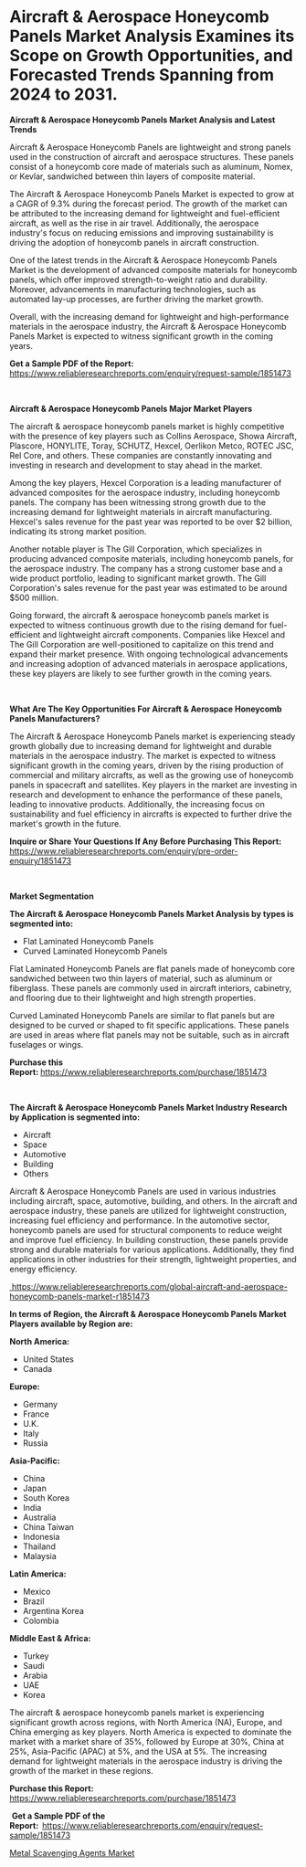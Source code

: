<p><h1>Aircraft & Aerospace Honeycomb Panels Market Analysis Examines its Scope on Growth Opportunities, and Forecasted Trends Spanning from 2024 to 2031.</h1></p><p><strong>Aircraft & Aerospace Honeycomb Panels Market Analysis and Latest Trends</strong></p>
<p><p>Aircraft & Aerospace Honeycomb Panels are lightweight and strong panels used in the construction of aircraft and aerospace structures. These panels consist of a honeycomb core made of materials such as aluminum, Nomex, or Kevlar, sandwiched between thin layers of composite material.</p><p>The Aircraft & Aerospace Honeycomb Panels Market is expected to grow at a CAGR of 9.3% during the forecast period. The growth of the market can be attributed to the increasing demand for lightweight and fuel-efficient aircraft, as well as the rise in air travel. Additionally, the aerospace industry's focus on reducing emissions and improving sustainability is driving the adoption of honeycomb panels in aircraft construction.</p><p>One of the latest trends in the Aircraft & Aerospace Honeycomb Panels Market is the development of advanced composite materials for honeycomb panels, which offer improved strength-to-weight ratio and durability. Moreover, advancements in manufacturing technologies, such as automated lay-up processes, are further driving the market growth.</p><p>Overall, with the increasing demand for lightweight and high-performance materials in the aerospace industry, the Aircraft & Aerospace Honeycomb Panels Market is expected to witness significant growth in the coming years.</p></p>
<p><strong>Get a Sample PDF of the Report:&nbsp;</strong> <a href="https://www.reliableresearchreports.com/enquiry/request-sample/1851473">https://www.reliableresearchreports.com/enquiry/request-sample/1851473</a></p>
<p>&nbsp;</p>
<p><strong>Aircraft & Aerospace Honeycomb Panels Major Market Players</strong></p>
<p><p>The aircraft & aerospace honeycomb panels market is highly competitive with the presence of key players such as Collins Aerospace, Showa Aircraft, Plascore, HONYLITE, Toray, SCHUTZ, Hexcel, Oerlikon Metco, ROTEC JSC, Rel Core, and others. These companies are constantly innovating and investing in research and development to stay ahead in the market.</p><p>Among the key players, Hexcel Corporation is a leading manufacturer of advanced composites for the aerospace industry, including honeycomb panels. The company has been witnessing strong growth due to the increasing demand for lightweight materials in aircraft manufacturing. Hexcel's sales revenue for the past year was reported to be over $2 billion, indicating its strong market position.</p><p>Another notable player is The Gill Corporation, which specializes in producing advanced composite materials, including honeycomb panels, for the aerospace industry. The company has a strong customer base and a wide product portfolio, leading to significant market growth. The Gill Corporation's sales revenue for the past year was estimated to be around $500 million.</p><p>Going forward, the aircraft & aerospace honeycomb panels market is expected to witness continuous growth due to the rising demand for fuel-efficient and lightweight aircraft components. Companies like Hexcel and The Gill Corporation are well-positioned to capitalize on this trend and expand their market presence. With ongoing technological advancements and increasing adoption of advanced materials in aerospace applications, these key players are likely to see further growth in the coming years.</p></p>
<p>&nbsp;</p>
<p><strong>What Are The Key Opportunities For Aircraft & Aerospace Honeycomb Panels Manufacturers?</strong></p>
<p><p>The Aircraft & Aerospace Honeycomb Panels market is experiencing steady growth globally due to increasing demand for lightweight and durable materials in the aerospace industry. The market is expected to witness significant growth in the coming years, driven by the rising production of commercial and military aircrafts, as well as the growing use of honeycomb panels in spacecraft and satellites. Key players in the market are investing in research and development to enhance the performance of these panels, leading to innovative products. Additionally, the increasing focus on sustainability and fuel efficiency in aircrafts is expected to further drive the market's growth in the future.</p></p>
<p><strong>Inquire or Share Your Questions If Any Before Purchasing This Report:</strong> <a href="https://www.reliableresearchreports.com/enquiry/pre-order-enquiry/1851473">https://www.reliableresearchreports.com/enquiry/pre-order-enquiry/1851473</a></p>
<p>&nbsp;</p>
<p><strong>Market Segmentation</strong></p>
<p><strong>The Aircraft & Aerospace Honeycomb Panels Market Analysis by types is segmented into:</strong></p>
<p><ul><li>Flat Laminated Honeycomb Panels</li><li>Curved Laminated Honeycomb Panels</li></ul></p>
<p><p>Flat Laminated Honeycomb Panels are flat panels made of honeycomb core sandwiched between two thin layers of material, such as aluminum or fiberglass. These panels are commonly used in aircraft interiors, cabinetry, and flooring due to their lightweight and high strength properties. </p><p>Curved Laminated Honeycomb Panels are similar to flat panels but are designed to be curved or shaped to fit specific applications. These panels are used in areas where flat panels may not be suitable, such as in aircraft fuselages or wings.</p></p>
<p><strong>Purchase this Report:&nbsp;</strong><a href="https://www.reliableresearchreports.com/purchase/1851473">https://www.reliableresearchreports.com/purchase/1851473</a></p>
<p>&nbsp;</p>
<p><strong>The Aircraft & Aerospace Honeycomb Panels Market Industry Research by Application is segmented into:</strong></p>
<p><ul><li>Aircraft</li><li>Space</li><li>Automotive</li><li>Building</li><li>Others</li></ul></p>
<p><p>Aircraft & Aerospace Honeycomb Panels are used in various industries including aircraft, space, automotive, building, and others. In the aircraft and aerospace industry, these panels are utilized for lightweight construction, increasing fuel efficiency and performance. In the automotive sector, honeycomb panels are used for structural components to reduce weight and improve fuel efficiency. In building construction, these panels provide strong and durable materials for various applications. Additionally, they find applications in other industries for their strength, lightweight properties, and energy efficiency.</p></p>
<p><a href="https://www.reliableresearchreports.com/global-aircraft-and-aerospace-honeycomb-panels-market-r1851473">&nbsp;https://www.reliableresearchreports.com/global-aircraft-and-aerospace-honeycomb-panels-market-r1851473</a></p>
<p><strong>In terms of Region, the Aircraft & Aerospace Honeycomb Panels Market Players available by Region are:</strong></p>
<p>
    <p> <strong> North America: </strong>
        <ul>
            <li>United States</li>
            <li>Canada</li>
        </ul>
        </p> 
    <p> <strong> Europe: </strong>
        <ul>
            <li>Germany</li>
            <li>France</li>
            <li>U.K.</li>
            <li>Italy</li>
            <li>Russia</li>
        </ul>
        </p> 
    <p> <strong> Asia-Pacific: </strong>
        <ul>
            <li>China</li>
            <li>Japan</li>
            <li>South Korea</li>
            <li>India</li>
            <li>Australia</li>
            <li>China Taiwan</li>
            <li>Indonesia</li>
            <li>Thailand</li>
            <li>Malaysia</li>
        </ul>
        </p> 
    <p> <strong> Latin America: </strong>
        <ul>
            <li>Mexico</li>
            <li>Brazil</li>
            <li>Argentina Korea</li>
            <li>Colombia</li>
        </ul>
        </p> 
    <p> <strong> Middle East & Africa: </strong>
        <ul>
            <li>Turkey</li>
            <li>Saudi</li>
            <li>Arabia</li>
            <li>UAE</li>
            <li>Korea</li>
        </ul>
    </p>
    </p>
<p><p>The aircraft & aerospace honeycomb panels market is experiencing significant growth across regions, with North America (NA), Europe, and China emerging as key players. North America is expected to dominate the market with a market share of 35%, followed by Europe at 30%, China at 25%, Asia-Pacific (APAC) at 5%, and the USA at 5%. The increasing demand for lightweight materials in the aerospace industry is driving the growth of the market in these regions.</p></p>
<p><strong>Purchase this Report: </strong><a href="https://www.reliableresearchreports.com/purchase/1851473">https://www.reliableresearchreports.com/purchase/1851473</a></p>
<p>&nbsp;<strong>Get a Sample PDF of the Report:&nbsp;&nbsp;</strong><a href="https://www.reliableresearchreports.com/enquiry/request-sample/1851473">https://www.reliableresearchreports.com/enquiry/request-sample/1851473</a></p>
<p><strong></strong></p>
<p><p><a href="https://www.linkedin.com/pulse/metal-scavenging-agents-market-size-reveals-best-marketing-channels-uyp5e">Metal Scavenging Agents Market</a></p></p>